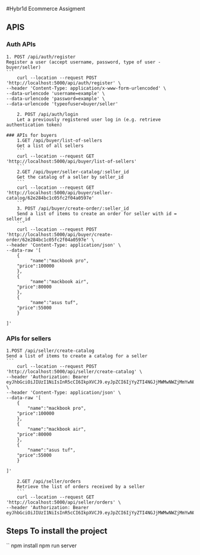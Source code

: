 #Hybr1d Ecommerce Assigment

## APIS
### Auth APIs
    1. POST /api/auth/register
    Register a user (accept username, password, type of user - buyer/seller)
    ```
        curl --location --request POST 'http://localhost:5000/api/auth/register' \
    --header 'Content-Type: application/x-www-form-urlencoded' \
    --data-urlencode 'username=example' \
    --data-urlencode 'password=example' \
    --data-urlencode 'typeofuser=buyer/seller'
```
    2. POST /api/auth/login
    Let a previously registered user log in (e.g. retrieve authentication token)

### APIs for buyers
    1.GET /api/buyer/list-of-sellers
    Get a list of all sellers
    ```
    curl --location --request GET 'http://localhost:5000/api/buyer/list-of-sellers'
    ```
    2.GET /api/buyer/seller-catalog/:seller_id
    Get the catalog of a seller by seller_id
    ```
    curl --location --request GET 'http://localhost:5000/api/buyer/seller-catalog/62e284bc1c05fc2f04a0597e'
    ```
    3. POST /api/buyer/create-order/:seller_id
    Send a list of items to create an order for seller with id = seller_id
    ```
    curl --location --request POST 'http://localhost:5000/api/buyer/create-order/62e284bc1c05fc2f04a0597e' \
--header 'Content-Type: application/json' \
--data-raw '[
    {
         "name":"mackbook pro",
    "price":100000
    },
    {
         "name":"mackbook air",
    "price":80000
    },
    {
         "name":"asus tuf",
    "price":55000
    }

]'
```

### APIs for sellers
    1.POST /api/seller/create-catalog
    Send a list of items to create a catalog for a seller
    ```
        curl --location --request POST 'http://localhost:5000/api/seller/create-catalog' \
    --header 'Authorization: Bearer eyJhbGciOiJIUzI1NiIsInR5cCI6IkpXVCJ9.eyJpZCI6IjYyZTI4NGJjMWMwNWZjMmYwNGEwNTk3ZSIsImlhdCI6MTY1OTAyMjE5MCwiZXhwIjoxNjYxNjE0MTkwfQ.kBT_Iamw7pJccO0BXhBaWCJXuFO6FX6vVUmSOKqnduY' \
    --header 'Content-Type: application/json' \
    --data-raw '[
        {
            "name":"mackbook pro",
        "price":100000
        },
        {
            "name":"mackbook air",
        "price":80000
        },
        {
            "name":"asus tuf",
        "price":55000
        }

    ]'
```
    2.GET /api/seller/orders
    Retrieve the list of orders received by a seller
    ```
    curl --location --request GET 'http://localhost:5000/api/seller/orders' \
--header 'Authorization: Bearer eyJhbGciOiJIUzI1NiIsInR5cCI6IkpXVCJ9.eyJpZCI6IjYyZTI4NGJjMWMwNWZjMmYwNGEwNTk3ZSIsImlhdCI6MTY1OTAyMjE5MCwiZXhwIjoxNjYxNjE0MTkwfQ.kBT_Iamw7pJccO0BXhBaWCJXuFO6FX6vVUmSOKqnduY'

```
## Steps To install the project
``
npm install
npm run server
```
